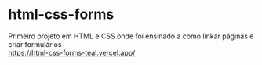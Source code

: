 # html-css-forms
Primeiro projeto em HTML e CSS onde foi ensinado a como linkar páginas e criar formulários   
https://html-css-forms-teal.vercel.app/
